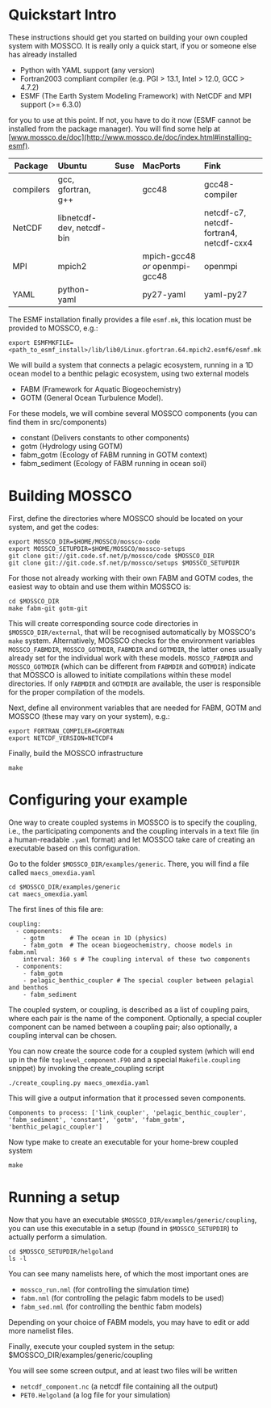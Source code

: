# Quickstart Intro

These instructions should get you started on building your own coupled system with MOSSCO. It is really only a quick start, if you or someone else has already installed

- Python with YAML support (any version)
- Fortran2003 compliant compiler (e.g. PGI > 13.1, Intel > 12.0, GCC > 4.7.2)
- ESMF (The Earth System Modeling Framework) with NetCDF and MPI support (>= 6.3.0)

for you to use at this point. If not, you have to do it now (ESMF cannot be installed from the package manager). You will find some help at [www.mossco.de/doc](http://www.mossco.de/doc/index.html#installing-esmf).

Package                | Ubuntu        | Suse | MacPorts      | Fink
-----------------------|:--------------|:-----|:--------------|:---------------
compilers              | gcc, gfortran, g++|      | gcc48         | gcc48-compiler
NetCDF                 | libnetcdf-dev, netcdf-bin |      |               | netcdf-c7, netcdf-fortran4, netcdf-cxx4
MPI                    | mpich2        |      | mpich-gcc48 *or* openmpi-gcc48   | openmpi
YAML                   | python-yaml   |      | py27-yaml  | yaml-py27

The ESMF installation finally provides a file `esmf.mk`, this location must be provided to MOSSCO, e.g.:

	export ESMFMKFILE=<path_to_esmf_install>/lib/lib0/Linux.gfortran.64.mpich2.esmf6/esmf.mk

We will build a system that connects a pelagic ecosystem, running in a 1D ocean model to a benthic pelagic ecosystem, using two external models

- FABM (Framework for Aquatic Biogeochemistry)
- GOTM (General Ocean Turbulence Model).

For these models, we will combine several MOSSCO components (you can find them in src/components)

- constant (Delivers constants to other components)
- gotm     (Hydrology using GOTM)
- fabm_gotm (Ecology of FABM running in GOTM context)
- fabm_sediment (Ecology of FABM running in ocean soil)

# Building MOSSCO

First, define the directories where MOSSCO should be located on your system, and get the codes:

	export MOSSCO_DIR=$HOME/MOSSCO/mossco-code
	export MOSSCO_SETUPDIR=$HOME/MOSSCO/mossco-setups
	git clone git://git.code.sf.net/p/mossco/code $MOSSCO_DIR
	git clone git://git.code.sf.net/p/mossco/setups $MOSSCO_SETUPDIR

For those not already working with their own FABM and GOTM codes, the easiest way to obtain and use them within MOSSCO is:

    cd $MOSSCO_DIR
    make fabm-git gotm-git

This will create corresponding source code directories in `$MOSSCO_DIR/external`, that will be recognised automatically by MOSSCO's `make` system. Alternatively, MOSSCO checks for the environment variables `MOSSCO_FABMDIR`, `MOSSCO_GOTMDIR`, `FABMDIR` and `GOTMDIR`, the latter ones usually already set for the individual work with these models. `MOSSCO_FABMDIR` and `MOSSCO_GOTMDIR` (which can be different from `FABMDIR` and `GOTMDIR`) indicate that MOSSCO is allowed to initiate compilations within these model directories. If only `FABMDIR` and `GOTMDIR` are available, the user is responsible for the proper compilation of the models.
	
Next, define all environment variables that are needed for FABM, GOTM and MOSSCO (these may vary on your system), e.g.:

	export FORTRAN_COMPILER=GFORTRAN
	export NETCDF_VERSION=NETCDF4

Finally, build the MOSSCO infrastructure

	make
	
# Configuring your example

One way to create coupled systems in MOSSCO is to specify the coupling, i.e., the participating components and the coupling intervals in a text file (in a human-readable `.yaml` format) and let MOSSCO take care of creating an executable based on this configuration.

Go to the folder `$MOSSCO_DIR/examples/generic`.  There, you will find a file called `maecs_omexdia.yaml` 

	cd $MOSSCO_DIR/examples/generic
	cat maecs_omexdia.yaml
	
The first lines of this file are:

    coupling:   
      - components:
        - gotm       # The ocean in 1D (physics)
        - fabm_gotm  # The ocean biogeochemistry, choose models in fabm.nml
        interval: 360 s # The coupling interval of these two components
      - components:
        - fabm_gotm
        - pelagic_benthic_coupler # The special coupler between pelagial and benthos
        - fabm_sediment
        
The coupled system, or coupling, is described as a list of coupling pairs, where each pair is the name of the component.  Optionally, a special coupler component can be named between a coupling pair; also optionally, a coupling interval can be chosen.

You can now create the source code for a coupled system (which will end up in the file `toplevel_component.F90` and a special `Makefile.coupling` snippet) by invoking the create_coupling script

	./create_coupling.py maecs_omexdia.yaml

This will give a output information that it processed seven components.

	Components to process: ['link_coupler', 'pelagic_benthic_coupler', 'fabm_sediment', 'constant', 'gotm', 'fabm_gotm', 'benthic_pelagic_coupler']
	
Now type make to create an executable for your home-brew coupled system

	make

# Running a setup

Now that you have an executable `$MOSSCO_DIR/examples/generic/coupling`, you can use this executable in a setup (found in `$MOSSCO_SETUPDIR`) to actually perform a simulation.

	cd $MOSSCO_SETUPDIR/helgoland
	ls -l

You can see many namelists here, of which the most important ones are

- `mossco_run.nml` (for controlling the simulation time)
- `fabm.nml` (for controlling the pelagic fabm models to be used)
- `fabm_sed.nml` (for controlling the benthic fabm models)

Depending on your choice of FABM models, you may have to edit or add more namelist files.

Finally, execute your coupled system in the setup:
	$MOSSCO_DIR/examples/generic/coupling

You will see some screen output, and at least two files will be written

- `netcdf_component.nc` (a netcdf file containing all the output)
- `PET0.Helgoland` (a log file for your simulation)
